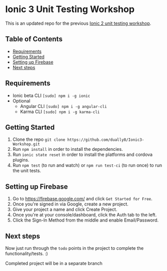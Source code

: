 # Ionic 3 Unit Testing Workshop

This is an updated repo for the previous [Ionic 2 unit testing workshop](https://github.com/dually8/Ionic2-Workshop).

## Table of Contents

- [Requirements](#requirements)
- [Getting Started](#getting-started)
- [Setting up Firebase](#setting-up-firebase)
- [Next steps](#next-steps)

## Requirements

- Ionic beta CLI `[sudo] npm i -g ionic`
- Optional
  - Angular CLI `[sudo] npm i -g angular-cli`
  - Karma CLI `[sudo] npm i -g karma-cli`

## Getting Started

1. Clone the repo `git clone https://github.com/dually8/Ionic3-Workshop.git`
2. Run `npm install` in order to install the dependencies.
3. Run `ionic state reset` in order to install the platforms and cordova plugins.
4. Run `npm test` (to run and watch) or `npm run test-ci` (to run once) to run the unit tests.

## Setting up Firebase

1. Go to https://firebase.google.com/ and click `Get Started for Free`.
2. Once you're signed in via Google, create a new project.
3. Give your project a name and click Create Project.
4. Once you're at your console/dashboard, click the Auth tab to the left.
5. Click the Sign-In Method from the middle and enable Email/Password.

## Next steps

Now just run through the `todo` points in the project to complete the functionality/tests. :)

Completed project will be in a separate branch
